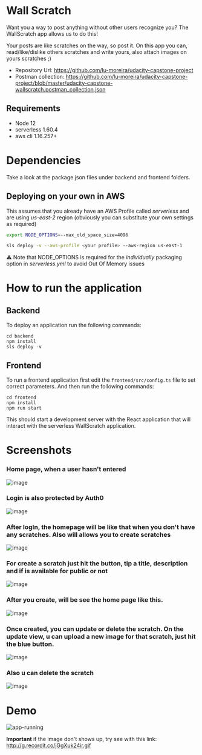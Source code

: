 # Wall Scratch

Want you a way to post anything without other users recognize you? 
The WallScratch app allows us to do this!

Your posts are like scratches on the way, so post it.
On this app you can, read/like/dislike others scratches and write yours, also attach images on yours scratches ;)

- Repository Url: https://github.com/lu-moreira/udacity-capstone-project
- Postman collection: https://github.com/lu-moreira/udacity-capstone-project/blob/master/udacity-capstone-wallscratch.postman_collection.json

## Requirements
* Node 12
* serverless 1.60.4
* aws cli 1.16.257+

# Dependencies

Take a look at the package.json files under backend and frontend folders.

## Deploying on your own in AWS
This assumes that you already have an AWS Profile called *serverless* and are using *us-east-2* region
(obviously you can substitute your own settings as required)
```sh
export NODE_OPTIONS=--max_old_space_size=4096

sls deploy -v --aws-profile <your profile> --aws-region us-east-1
```
:warning: Note that NODE_OPTIONS is required for the _individually_ packaging option in *serverless.yml* to avoid Out Of Memory issues 

# How to run the application

## Backend

To deploy an application run the following commands:

```
cd backend
npm install
sls deploy -v
```

## Frontend

To run a frontend application first edit the `frontend/src/config.ts` file to set correct parameters. And then run the following commands:

```
cd frontend
npm install
npm run start
```

This should start a development server with the React application that will interact with the serverless WallScratch application.

# Screenshots

### Home page, when a user hasn't entered
![image](https://user-images.githubusercontent.com/45040629/75383203-b0b47800-58ba-11ea-8dc7-3d57fced8a40.png)

### Login is also protected by Auth0
![image](https://user-images.githubusercontent.com/3696197/75270891-15e46c80-57da-11ea-800e-7cbf8617e5c7.png)

### After logIn, the homepage will be like that when you don't have any scratches. Also will allows you to create scratches
![image](https://user-images.githubusercontent.com/45040629/75383579-5f58b880-58bb-11ea-8992-4eb4924286c3.png)

### For create a scratch just hit the button, tip a title, description and if is available for public or not
![image](https://user-images.githubusercontent.com/45040629/75383703-9cbd4600-58bb-11ea-8def-6a54632d1248.png)

### After you create, will be see the home page like this.
![image](https://user-images.githubusercontent.com/45040629/75383777-bf4f5f00-58bb-11ea-8ac4-3b4db2ae767f.png)

### Once created, you can update or delete the scratch. On the update view, u can upload a new image for that scratch, just hit the blue button. 
![image](https://user-images.githubusercontent.com/45040629/75383915-fa519280-58bb-11ea-936b-c3fa8bbf110b.png)

### Also u can delete the scratch
![image](https://user-images.githubusercontent.com/45040629/75383996-240ab980-58bc-11ea-9138-81f282562599.png)


# Demo

![app-running](http://g.recordit.co/jGgXuk24ir.gif)

**Important** if the image don't shows up, try see with this link: http://g.recordit.co/jGgXuk24ir.gif
